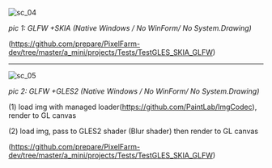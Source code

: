 ![sc_04](https://cloud.githubusercontent.com/assets/7447159/23558826/90059c14-0067-11e7-8c3c-94a6cde6d4a6.png)

_pic 1: GLFW +SKIA (Native Windows / No WinForm/ No System.Drawing)_


(https://github.com/prepare/PixelFarm-dev/tree/master/a_mini/projects/Tests/TestGLES_SKIA_GLFW)

---
![sc_05](https://cloud.githubusercontent.com/assets/7447159/23558827/902009c8-0067-11e7-832a-1168feccd161.png)

_pic 2: GLFW +GLES2 (Native Windows / No WinForm/ No System.Drawing)_

   (1) load img with managed loader(https://github.com/PaintLab/ImgCodec), render to GL canvas
   
   (2) load img, pass to GLES2 shader (Blur shader) then render to GL canvas 


(https://github.com/prepare/PixelFarm-dev/tree/master/a_mini/projects/Tests/TestGLES_SKIA_GLFW)





